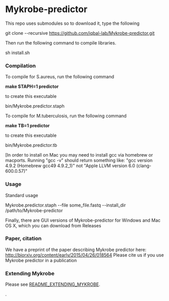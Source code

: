 Mykrobe-predictor
=================

This repo uses submodules so to download it, type the following

git clone --recursive https://github.com/iqbal-lab/Mykrobe-predictor.git

Then run the following command to compile libraries. 

sh install.sh 

### Compilation ###

To compile for S.aureus, run the following command 

**make STAPH=1 predictor**

to create this executable 

bin/Mykrobe.predictor.staph

To compile for M.tuberculosis, run the following command 

**make TB=1 predictor**

to create this executable 

bin/Mykrobe.predictor.tb


[In order to install on Mac you may need to install gcc via homebrew or macports. Running  "gcc -v" 
should return something like:
"gcc version 4.9.2 (Homebrew gcc49 4.9.2_1)"
not 
"Apple LLVM version 6.0 (clang-600.0.57)"

### Usage ###

Standard usage

Mykrobe.predictor.staph --file some_file.fastq --install_dir /path/to/Mykrobe-predictor

Finally, there are GUI versions of Mykrobe-predictor for Windows and Mac OS X, which you can download from Releases


### Paper, citation ###
We have a preprint of the paper describing Mykrobe predictor here:
http://biorxiv.org/content/early/2015/04/26/018564
Please cite us if you use Mykrobe predictor in a publication

### Extending Mykrobe ### 
Please see [README_EXTENDING_MYKROBE](https://github.com/iqbal-lab/Mykrobe-predictor/blob/extending/README_EXTENDING_MYKROBE.md).





.
